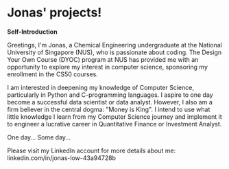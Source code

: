 # Jonas' projects!

**Self-Introduction**

Greetings, I'm Jonas, a Chemical Engineering undergraduate at the National University of Singapore (NUS), who is passionate about coding. The Design Your Own Course (DYOC) program at NUS has provided me with an opportunity to explore my interest in computer science, sponsoring my enrollment in the CS50 courses.

I am interested in deepening my knowledge of Computer Science, particularly in Python and C-programming languages. I aspire to one day become a successful data scientist or data analyst. However, I also am a firm believer in the central dogma: "Money is King". I intend to use what little knowledge I learn from my Computer Science journey and implement it to engineer a lucrative career in Quantitative Finance or Investment Analyst.

One day...
Some day...

Please visit my LinkedIn account for more details about me: linkedin.com/in/jonas-low-43a94728b
